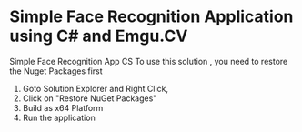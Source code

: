 # Simple Face Recognition Application using C# and Emgu.CV 
Simple Face Recognition App CS
To use this solution , you need to restore the Nuget Packages first
1. Goto Solution Explorer and Right Click, 
2. Click on "Restore NuGet Packages"
3. Build as x64 Platform
4. Run the application



